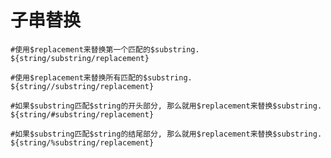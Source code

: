 # 子串替换

```shell
#使用$replacement来替换第一个匹配的$substring. 
${string/substring/replacement}
```

```shell
#使用$replacement来替换所有匹配的$substring.
${string//substring/replacement}
```

```shell
#如果$substring匹配$string的开头部分, 那么就用$replacement来替换$substring.
${string/#substring/replacement}
```

```shell
#如果$substring匹配$string的结尾部分, 那么就用$replacement来替换$substring.
${string/%substring/replacement}
```
